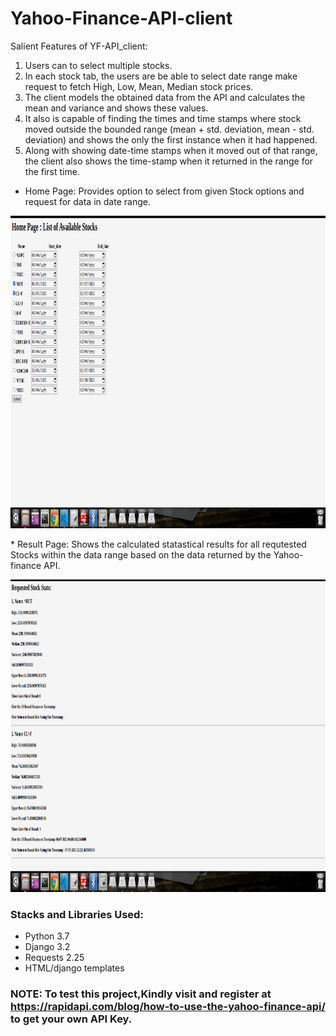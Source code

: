 # Yahoo-Finance-API-client
Salient Features of YF-API_client: 
1. Users can to select multiple stocks.
2. In each stock tab, the users are be able to select date range make request to fetch High, Low, Mean, Median stock prices. 
3. The client models the obtained data from the API and calculates the mean and variance and shows these values.
4. It also is capable of finding the times and time stamps where stock moved outside the bounded range (mean + std. deviation, mean - std. deviation) and shows the  only the first instance when it had happened.
5. Along with showing date-time stamps when it moved out of that range, the client also shows the time-stamp when it returned in the range for the first time.


* Home Page: Provides option to select from given Stock options and request for data in date range.
<p align="center"><img width="100%" height="500px" src="https://github.com/adarsh2104/Yahoo-Finance-API-client/blob/main/Visuals/Home_page.png"></img></p>
* Result Page: Shows the calculated statastical results for all requtested Stocks within the data range based on the data returned by the Yahoo-finance API.  
<p align="center"><img width="100%" height="500px" src="https://github.com/adarsh2104/Yahoo-Finance-API-client/blob/main/Visuals/Stock_search_results.png"></img></p> 

### Stacks and Libraries Used:
* Python 3.7
* Django 3.2
* Requests 2.25
* HTML/django templates

### NOTE: To test this project,Kindly visit and register at https://rapidapi.com/blog/how-to-use-the-yahoo-finance-api/ to get your own API Key.
